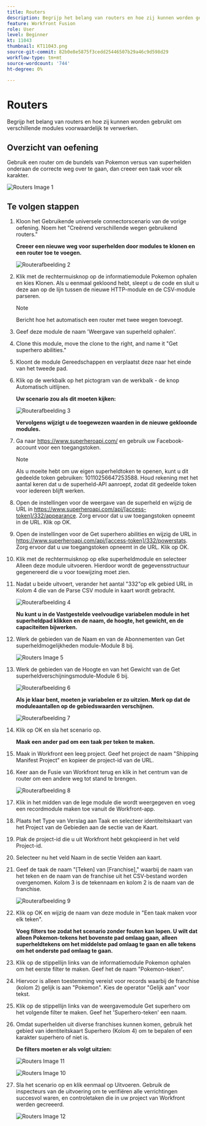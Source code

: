 ```yaml
---
title: Routers
description: Begrijp het belang van routers en hoe zij kunnen worden gebruikt om verschillende modules voorwaardelijk te verwerken.
feature: Workfront Fusion
role: User
level: Beginner
kt: 11043
thumbnail: KT11043.png
source-git-commit: 82b0e8e5875f3cedd25446507b29a46c9d598d29
workflow-type: tm+mt
source-wordcount: '744'
ht-degree: 0%

---
```



# Routers

Begrijp het belang van routers en hoe zij kunnen worden gebruikt om verschillende modules voorwaardelijk te verwerken.

## Overzicht van oefening

Gebruik een router om de bundels van Pokemon versus van superhelden onderaan de correcte weg over te gaan, dan creeer een taak voor elk karakter.

![Routers Image 1](../12-exercises/assets/routers-walkthrough-1.png)

## Te volgen stappen

1. Kloon het Gebruikende universele connectorscenario van de vorige oefening. Noem het &quot;Creërend verschillende wegen gebruikend routers.&quot;

   **Creeer een nieuwe weg voor superhelden door modules te klonen en een router toe te voegen.**

   ![Routerafbeelding 2](../12-exercises/assets/routers-walkthrough-2.png)

1. Klik met de rechtermuisknop op de informatiemodule Pokemon ophalen en kies Klonen. Als u eenmaal gekloond hebt, sleept u de code en sluit u deze aan op de lijn tussen de nieuwe HTTP-module en de CSV-module parseren.

   >[!NOTE]
   >
   > Bericht hoe het automatisch een router met twee wegen toevoegt.

1. Geef deze module de naam &#39;Weergave van superheld ophalen&#39;.
1. Clone this module, move the clone to the right, and name it &quot;Get superhero abilities.&quot;
1. Kloont de module Gereedschappen en verplaatst deze naar het einde van het tweede pad.
1. Klik op de werkbalk op het pictogram van de werkbalk - de knop Automatisch uitlijnen.

   **Uw scenario zou als dit moeten kijken:**

   ![Routerafbeelding 3](../12-exercises/assets/routers-walkthrough-3.png)

   **Vervolgens wijzigt u de toegewezen waarden in de nieuwe gekloonde modules.**

1. Ga naar <https://www.superheroapi.com/> en gebruik uw Facebook-account voor een toegangstoken.

   >[!NOTE]
   >
   >Als u moeite hebt om uw eigen superheldtoken te openen, kunt u dit gedeelde token gebruiken: 10110256647253588. Houd rekening met het aantal keren dat u de superheld-API aanroept, zodat dit gedeelde token voor iedereen blijft werken.

1. Open de instellingen voor de weergave van de superheld en wijzig de URL in https://www.superheroapi.com/api/[access-token]/332/appearance. Zorg ervoor dat u uw toegangstoken opneemt in de URL. Klik op OK.
1. Open de instellingen voor de Get superhero abilities en wijzig de URL in https://www.superheroapi.com/api/[access-token]/332/powerstats. Zorg ervoor dat u uw toegangstoken opneemt in de URL. Klik op OK.
1. Klik met de rechtermuisknop op elke superheldmodule en selecteer Alleen deze module uitvoeren. Hierdoor wordt de gegevensstructuur gegenereerd die u voor toewijzing moet zien.
1. Nadat u beide uitvoert, verander het aantal &quot;332&quot;op elk gebied URL in Kolom 4 die van de Parse CSV module in kaart wordt gebracht.

   ![Routerafbeelding 4](../12-exercises/assets/routers-walkthrough-4.png)

   **Nu kunt u in de Vastgestelde veelvoudige variabelen module in het superheldpad klikken en de naam, de hoogte, het gewicht, en de capaciteiten bijwerken.**

1. Werk de gebieden van de Naam en van de Abonnementen van Get superheldmogelijkheden module-Module 8 bij.

   ![Routers Image 5](../12-exercises/assets/routers-walkthrough-5.png)

1. Werk de gebieden van de Hoogte en van het Gewicht van de Get superheldverschijningsmodule-Module 6 bij.

   ![Routerafbeelding 6](../12-exercises/assets/routers-walkthrough-6.png)

   **Als je klaar bent, moeten je variabelen er zo uitzien. Merk op dat de moduleaantallen op de gebiedswaarden verschijnen.**

   ![Routerafbeelding 7](../12-exercises/assets/routers-walkthrough-7.png)

1. Klik op OK en sla het scenario op.

   **Maak een ander pad om een taak per teken te maken.**

1. Maak in Workfront een leeg project. Geef het project de naam &quot;Shipping Manifest Project&quot; en kopieer de project-id van de URL.
1. Keer aan de Fusie van Workfront terug en klik in het centrum van de router om een andere weg tot stand te brengen.

   ![Routerafbeelding 8](../12-exercises/assets/routers-walkthrough-8.png)

1. Klik in het midden van de lege module die wordt weergegeven en voeg een recordmodule maken toe vanuit de Workfront-app.
1. Plaats het Type van Verslag aan Taak en selecteer identiteitskaart van het Project van de Gebieden aan de sectie van de Kaart.
1. Plak de project-id die u uit Workfront hebt gekopieerd in het veld Project-id.
1. Selecteer nu het veld Naam in de sectie Velden aan kaart.
1. Geef de taak de naam &quot;[Teken] van [Franchise],&quot; waarbij de naam van het teken en de naam van de franchise uit het CSV-bestand worden overgenomen. Kolom 3 is de tekennaam en kolom 2 is de naam van de franchise.

   ![Routerafbeelding 9](../12-exercises/assets/routers-walkthrough-9.png)

1. Klik op OK en wijzig de naam van deze module in &quot;Een taak maken voor elk teken&quot;.

   **Voeg filters toe zodat het scenario zonder fouten kan lopen. U wilt dat alleen Pokemon-tekens het bovenste pad omlaag gaan, alleen superheldtekens om het middelste pad omlaag te gaan en alle tekens om het onderste pad omlaag te gaan.**

1. Klik op de stippellijn links van de informatiemodule Pokemon ophalen om het eerste filter te maken. Geef het de naam &quot;Pokemon-teken&quot;.
1. Hiervoor is alleen toestemming vereist voor records waarbij de franchise (kolom 2) gelijk is aan &quot;Pokemon&quot;. Kies de operator &quot;Gelijk aan&quot; voor tekst.
1. Klik op de stippellijn links van de weergavemodule Get superhero om het volgende filter te maken. Geef het &#39;Superhero-teken&#39; een naam.
1. Omdat superhelden uit diverse franchises kunnen komen, gebruik het gebied van identiteitskaart Superhero (Kolom 4) om te bepalen of een karakter superhero of niet is.

   **De filters moeten er als volgt uitzien:**

   ![Routers Image 11](../12-exercises/assets/routers-walkthrough-11.png)

   ![Routers Image 10](../12-exercises/assets/routers-walkthrough-10.png)

1. Sla het scenario op en klik eenmaal op Uitvoeren. Gebruik de inspecteurs van de uitvoering om te verifiëren alle verrichtingen succesvol waren, en controletaken die in uw project van Workfront werden gecreeerd.

   ![Routers Image 12](../12-exercises/assets/routers-walkthrough-12.png)
